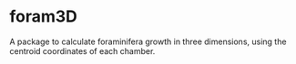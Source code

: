 # foram3D

A package to calculate foraminifera growth in three dimensions, using the centroid coordinates of each chamber.
